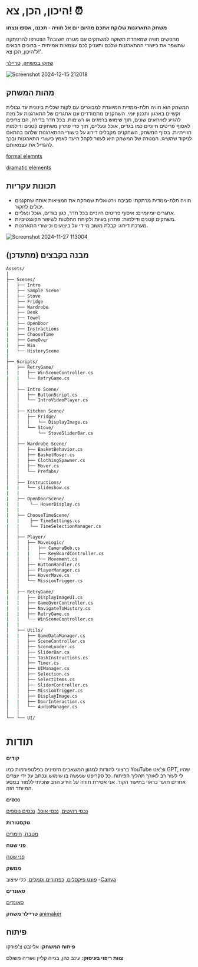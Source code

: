 # היכון, הכן, צא! ⏰
**משחק התארגנות שלוקח אתכם מהיום יום אל חוויה - תכננו, אספו ונצחו**

מחפשים חוויה שמאחדת תשוקה למשחקים עם מטרה חשובה? הצטרפו להרפתקה שתשפר את כישורי ההתארגנות שלכם ותעניק לכם עצמאות אמיתית - ברוכים הבאים ל'היכון, הכן צא!'.

[שחקו במשחק](https://lizachep.itch.io/final-game-house), [טריילר](https://www.youtube.com/watch?v=IuT27F8H6o8&ab_channel=LizaChepurko)


![Screenshot 2024-12-15 212018](https://github.com/user-attachments/assets/ac7cac38-557c-46ac-bda6-3d7f59f225df)


## מהות המשחק
המשחק הוא חוויה תלת-ממדית המיועדת למבוגרים עם לקות שכלית בינונית עד גבולית וקשיים בארגון ותכנון יומי. 
השחקנים מתמודדים עם אתגרים של התארגנות על מנת להגיע לאירועים שונים, תוך שימוש ברמזים או רשימות. בכל חדר בדירה, הם צריכים לאסוף פריטים חיוניים כמו בגדים, אוכל ונעליים, תוך כדי פתרון משחקים קטנים ודילמות חווייתיות.
בסוף המשחק, השחקנים מקבלים דירוג על כישורי ההתארגנות שלהם בהתאם לניקוד שהשיגו.
המטרה של המשחק היא לעזור לקהל היעד לאמץ כישורי התארגנות ובכך להגדיל את עצמאותם.

[formal elemnts](https://github.com/Liza-Gaming/Ready-Set-Go/blob/main/formal-elements.md)

[dramatic elements](https://github.com/Liza-Gaming/Ready-Set-Go/blob/main/dramatic-elements.md)
## תכונות עקריות
- חוויה תלת-ממדית מרתקת: סביבה וירטואלית שמחקה את המציאות אותה שחקננים יכולים לחקור.
- אתגרים יומיומיים: איסוף פריטים חיוניים בכל חדר, כגון בגדים, אוכל ונעליים.
- משחקים קטנים ודילמות: פתרון בעיות ולקיחת החלטות לשיפור הקוגנטיביות.
- מערכת דירוג: קבלת משוב מיידי על ביצועים וכישורי התארגנות.

![Screenshot 2024-11-27 113004](https://github.com/user-attachments/assets/b2121c8a-ffba-4e60-b5f2-7617a50a7d6d)

## מבנה בקבצים (מתעדכן)
```bash
Assets/
│
├── Scenes/
│   ├── Intro
│   ├── Sample Scene
│   ├── Stove
│   ├── Fridge
│   ├── Wardrobe
│   ├── Desk
│   ├── Towel
|   ├── OpenDoor
|   ├── Instractions
|   ├── ChooseTime
|   ├── GameOver
|   ├── Win
|   └── HistoryScene
|
├── Scripts/
│   ├── RetryGame/
|   |   ├── WinSceneController.cs
|   |   └── RetryGame.cs
│   │
│   ├── Intro Scene/
│   │   ├── ButtonScript.cs
│   │   └── IntroVideoPlayer.cs
│   │
│   ├── Kitchen Scene/
│   │   ├── Fridge/
│   │   │   └── DisplayImage.cs
│   │   └── Stove/
│   │       └── StoveSliderBar.cs
│   │
│   ├── Wardrobe Scene/
│   │   ├── BasketBehavior.cs
│   │   ├── BasketMover.cs
│   │   ├── ClothingSpawner.cs
│   │   ├── Mover.cs
│   │   └── Prefabs/
│   │
│   ├── Instructions/
|   |   └── slideshow.cs
|   |   
|   ├── OpenDoorScene/
|   |    └── HoverDisplay.cs   
|   |
|   ├── ChooseTimeScene/
|   |    ├── TimeSettings.cs
|   |    └── TimeSelectionManager.cs
│   │
│   ├── Player/
│   │   ├── MoveLogic/
│   │   │   ├── CameraBob.cs
|   |   |   ├── KeyBoardController.cs
│   │   │   └── Movement.cs
│   │   ├── ButtonHandler.cs
│   │   ├── PlayerManager.cs
│   │   ├── HoverMove.cs
│   │   └── MissionTrigger.cs
│   │
|   ├── RetryGame/
|   |   ├── DisplayImageUI.cs
|   |   ├── GameOverController.cs
|   |   ├── NavigateToHistory.cs
|   |   ├── RetryGame.cs
|   |   └── WinSceneController.cs
|   | 
│   ├── Utils/
|   |   ├── GameDataManager.cs
│   │   ├── SceneController.cs
│   │   ├── SceneLoader.cs
│   │   ├── SliderBar.cs
|   |   ├── TaskInstructions.cs
│   │   ├── Timer.cs
│   │   ├── UIManager.cs
│   │   ├── Selection.cs
│   │   ├── SelectItems.cs
│   │   ├── SliderController.cs
│   │   ├── MissionTrigger.cs
│   │   ├── DisplayImage.cs
|   |   ├── DoorInteraction.cs
│   │   └── AudioManager.cs
│   │
└── └── UI/
```


# תודות

**קודים**

ברצוני להודות למגוון המשאבים הזמינים בפלטפורמות כמו YouTube וצ'אט GPT, שהיו לי לעזר רב לאורך תהליך הפיתוח. כל סקריפט שנעשה בו שימוש ונכתב על ידי יוצרים אחרים תועד כראוי בתיעוד הקוד. אני אסירת תודה על הידע הרב שזכיתי ללמוד במסע המיוחד הזה.

**נכסים**

[נכסי רהיטים](https://kenney.nl/assets/furniture-kit), [נכסי אוכל](https://kenney.nl/assets/food-kit), [נכסים נוספים](https://assetstore.unity.com/packages/3d/props/simple-free-beach-models-287370)

**טקסטורות**

[מטבח](https://assetstore.unity.com/packages/3d/props/furniture/kitchen-furniture-starterpack-209331), [חומרים](https://assetstore.unity.com/packages/3d/props/p3d-indoor-design-starter-kit-3d-models-furniture-264116)

**פני שטח**

[פני שטח](https://assetstore.unity.com/publishers/57553)

**ממשק**

[פונט פיקסלים](https://assetstore.unity.com/packages/2d/fonts/free-pixel-font-thaleah-140059), [כפתורים וסמלים](https://assetstore.unity.com/packages/2d/gui/icons/fun-hyper-casual-ui-pack-free-302632), כלי עיצוב -[Canva](https://www.canva.com/)

**סאונדים**

[סאונדים](https://assetstore.unity.com/packages/audio/sound-fx/free-casual-game-sfx-pack-54116)

**טריילר משחק**
[animaker](https://www.animaker.com/)


## פיתוח

**פיתוח המשחק:** אליזבט צ'פורקו

**צוות ריפוי בעיסוק:**
עינב כהן, בנייה קליין ואוריה משולם



